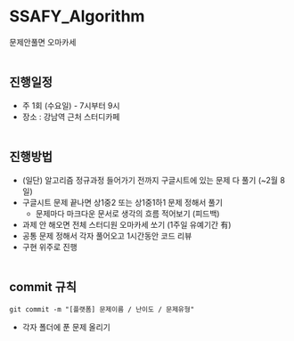 # SSAFY_Algorithm
문제안풀면 오마카세
<br><br>

## 진행일정
- 주 1회 (수요일) - 7시부터 9시
- 장소 : 강남역 근처 스터디카페
<br><br>

## 진행방법
- (일단) 알고리즘 정규과정 들어가기 전까지 구글시트에 있는 문제 다 풀기 (~2월 8일)
- 구글시트 문제 끝나면 상1중2 또는 상1중1하1 문제 정해서 풀기
    - 문제마다 마크다운 문서로 생각의 흐름 적어보기 (피드백)
- 과제 안 해오면 전체 스터디원 오마카세 쏘기 (1주일 유예기간 有)
- 공통 문제 정해서 각자 풀어오고 1시간동안 코드 리뷰
- 구현 위주로 진행
<br><br>

## commit 규칙
```
git commit -m "[플랫폼] 문제이름 / 난이도 / 문제유형"
```
- 각자 폴더에 푼 문제 올리기
